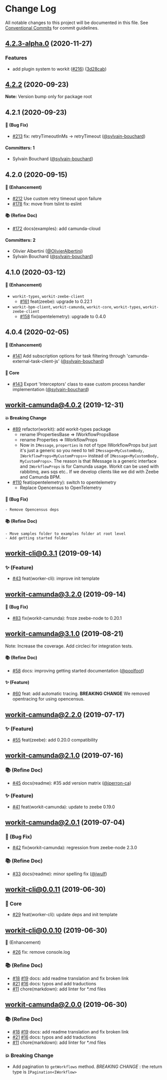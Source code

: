 # Change Log

All notable changes to this project will be documented in this file.
See [Conventional Commits](https://conventionalcommits.org) for commit guidelines.

## [4.2.3-alpha.0](https://github.com/kostkams/workit/compare/v4.2.2...v4.2.3-alpha.0) (2020-11-27)


### Features

* add plugin system to workit ([#216](https://github.com/kostkams/workit/issues/216)) ([3d28cab](https://github.com/kostkams/workit/commit/3d28cab7265948f479228e3142cd341c57b6531a))





## [4.2.2](https://github.com/kostkams/workit/compare/v4.2.1...v4.2.2) (2020-09-23)

**Note:** Version bump only for package root






## 4.2.1 (2020-09-23)

#### :bug: (Bug Fix)
* [#213](https://github.com/kostkams/workit/pull/213) fix: retryTimeoutInMs → retryTimeout ([@sylvain-bouchard](https://github.com/sylvain-bouchard))

#### Committers: 1
- Sylvain Bouchard ([@sylvain-bouchard](https://github.com/sylvain-bouchard))

## 4.2.0 (2020-09-15)

#### :rocket: (Enhancement)
* [#212](https://github.com/kostkams/workit/pull/212) Use custom retry timeout upon failure
* [#178](https://github.com/kostkams/workit/pull/178) fix: move from tslint to eslint

#### :books: (Refine Doc)
* [#172](https://github.com/kostkams/workit/pull/172) docs(examples): add camunda-cloud

#### Committers: 2
- Olivier Albertini ([@OlivierAlbertini](https://github.com/OlivierAlbertini))
- Sylvain Bouchard ([@sylvain-bouchard](https://github.com/sylvain-bouchard))

## 4.1.0 (2020-03-12)

#### :rocket: (Enhancement)
* `workit-types`, `workit-zeebe-client`
  * [#161](https://github.com/kostkams/workit/pull/161) feat(zeebe): upgrade to 0.22.1
* `workit-bpm-client`, `workit-camunda`, `workit-core`, `workit-types`, `workit-zeebe-client`
  * [#158](https://github.com/kostkams/workit/pull/158) fix(opentelemetry): upgrade to 0.4.0 

## 4.0.4 (2020-02-05)

#### :rocket: (Enhancement)

*    [#141](https://github.com/kostkams/workit/pull/141) Add subscription options for task filtering through 'camunda-external-task-client-js' ([@sylvain-bouchard](https://github.com/sylvain-bouchard))

#### :wrench: Core

*    [#143](https://github.com/kostkams/workit/pull/143) Export 'Interceptors' class to ease custom process handler implementation ([@sylvain-bouchard](https://github.com/sylvain-bouchard))

## workit-camunda@4.0.2 (2019-12-31)

#### :boom: Breaking Change
*   [#89](https://github.com/kostkams/workit/pull/89) refactor(workit): add workit-types package
    - rename IPropertiesBase => IWorkflowPropsBase
    - rename Properties => IWorkflowProps
    - Now in `IMessage`, `properties` is not of type IWorkflowProps<TProps> but just it's just a generic so you need to tell `IMessage<MyCustomBody, IWorkflowProps<MyCustomProps>>` instead of `IMessage<MyCustomBody, MyCustomProps>`. The reason is that IMessage is a generic interface and `IWorkflowProps` is for Camunda usage. Workit can be used with rabbitmq, aws sqs etc.. If we develop clients like we did with Zeebe and Camunda BPM.
*   [#110](https://github.com/kostkams/workit/pull/110) feat(opentelemetry): switch to opentelemetry
    - Replace Opencensus to OpenTelemetry

#### :bug: (Bug Fix)
    - Remove Opencensus deps

#### :books: (Refine Doc)
    - Move samples folder to examples folder at root level
    - Add getting started folder

## workit-cli@0.3.1 (2019-09-14)

### :sparkles: (Feature)
*   [#43](https://github.com/kostkams/workit/issues/43) feat(worker-cli): improve init template

## workit-camunda@3.2.0 (2019-09-14)

#### :bug: (Bug Fix)
*   [#83](https://github.com/kostkams/workit/pull/83) fix(workit-camunda): froze zeebe-node to 0.20.1

## workit-camunda@3.1.0 (2019-08-21)

Note: Increase the coverage. Add circleci for integration tests.

#### :books: (Refine Doc)
*   [#58](https://github.com/kostkams/workit/pull/58) docs: improving getting started documentation ([@poolfoot](https://github.com/poolfoot))

#### :sparkles: (Feature)
*   [#60](https://github.com/kostkams/workit/pull/60) feat: add automatic tracing. **BREAKING CHANGE** We removed opentracing for using opencensus.

## workit-camunda@2.2.0 (2019-07-17)

### :sparkles: (Feature)
*   [#55](https://github.com/kostkams/workit/pull/55) feat(zeebe): add 0.20.0 compatibility

## workit-camunda@2.1.0 (2019-07-16)

### :books: (Refine Doc)
*   [#45](https://github.com/kostkams/workit/pull/45) docs(readme): #35 add version matrix ([@jperron-ca](https://github.com/jperron-ca))

### :sparkles: (Feature)
*   [#41](https://github.com/kostkams/workit/pull/41) feat(workit-camunda): update to zeebe 0.19.0

## workit-camunda@2.0.1 (2019-07-04)

### :bug: (Bug Fix)

*   [#42](https://github.com/kostkams/workit/pull/42) fix(workit-camunda): regression from zeebe-node 2.3.0

### :books: (Refine Doc)
*   [#33](https://github.com/kostkams/workit/pull/33) docs(readme): minor spelling fix ([@jwulf](https://github.com/jwulf))

## workit-cli@0.0.11 (2019-06-30)

### :wrench: Core
*   [#29](https://github.com/kostkams/workit/pull/29) feat(worker-cli): update deps and init template

## workit-cli@0.0.10 (2019-06-30)

:rocket: (Enhancement)
*   [#26](https://github.com/kostkams/workit/pull/26) fix: remove console.log

### :books: (Refine Doc)
*   [#18](https://github.com/kostkams/workit/pull/18) [#19](https://github.com/kostkams/workit/pull/19) docs: add readme translation and fix broken link
*   [#21](https://github.com/kostkams/workit/pull/21) [#16](https://github.com/kostkams/workit/pull/16) docs: typos and add traductions
*   [#11](https://github.com/kostkams/workit/pull/11) chore(markdown): add linter for *.md files

## workit-camunda@2.0.0 (2019-06-30)

### :books: (Refine Doc)
*   [#18](https://github.com/kostkams/workit/pull/18) [#19](https://github.com/kostkams/workit/pull/19) docs: add readme translation and fix broken link
*   [#21](https://github.com/kostkams/workit/pull/21) [#16](https://github.com/kostkams/workit/pull/16) docs: typos and add traductions
*   [#11](https://github.com/kostkams/workit/pull/11) chore(markdown): add linter for *.md files

### :boom: Breaking Change
*   Add pagination to `getWorkflows` method. *BREAKING CHANGE* : the return type is `IPagination<IWorkflow>`
